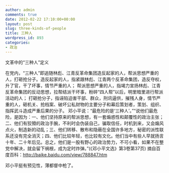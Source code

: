```yaml
---
author: admin
comments: true
date: 2012-02-22 17:10:00+00:00
layout: post
slug: three-kinds-of-people
title: 三种人
wordpress_id: 893
categories:
- 政治
---
```


文革中的“三种人”定义

在党内，“三种人”即追随林彪、江青反革命集团造反起家的人，帮派思想严重的人，打砸抢分子。造反起家的人，指紧跟林彪、江青两个反革命集团，造反夺权，升了官，干了坏事，情节严重的人； 帮派思想严重的人，指竭力宣扬林彪、江青反革命集团的反动思想，拉帮结派干坏事，粉碎“四人帮”以后，明里暗里进行帮派活动的人； 打砸抢分子，指诬陷迫害干部、群众，刑讯逼供，摧残人身，情节严重的人，砸机关、抢档案、破坏公私财物的主要分子和幕后策划者，策划、组织、指挥武斗造成严重后果的分子。
邓小平说：“最危险的是‘三种人’。”“说他们最危险，是因为：一、他们坚持原来的帮派思想，有一套煽惑性和颠覆性的政治主张；二、他们有狡猾的政治手腕，不利时会伪装自己，骗取信任，时机到来，又会煽风点火，制造新的动乱；三、他们转移、散布和隐蔽在全国许多地方，秘密的派性联系还没有完全消灭；四、他们比较年轻，也比较有文化。他们当中有些人早就扬言十年、二十年后见。总之，他们是一股有野心的政治势力，不可小看，如果不在整党中解决，就会留下祸根，成为定时炸弹。”(《邓小平文选》第3卷第37页) 摘自百度百科：http://baike.baidu.com/view/788847.htm

邓小平挺有预见性，薄都督中枪了。
